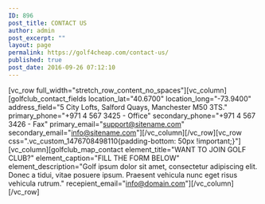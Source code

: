 ```yaml
---
ID: 896
post_title: CONTACT US
author: admin
post_excerpt: ""
layout: page
permalink: https://golf4cheap.com/contact-us/
published: true
post_date: 2016-09-26 07:12:10
---
```

[vc_row full_width="stretch_row_content_no_spaces"][vc_column][golfclub_contact_fields location_lat="40.6700" location_long="-73.9400" address_field="5 City Lofts, Salford Quays, Manchester M50 3TS." primary_phone="+971 4 567 3425 - Office" secondary_phone="+971 4 567 3426 - Fax" primary_email="support@sitename.com" secondary_email="info@sitename.com"][/vc_column][/vc_row][vc_row css=".vc_custom_1476708498110{padding-bottom: 50px !important;}"][vc_column][golfclub_map_contact element_title="WANT TO JOIN GOLF CLUB?" element_caption="FILL THE FORM BELOW" element_description="Golf ipsum dolor sit amet, consectetur adipiscing elit. Donec a tidui, vitae posuere ipsum. Praesent vehicula nunc eget risus vehicula rutrum." recepient_email="info@domain.com"][/vc_column][/vc_row]